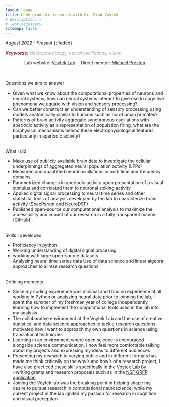 ```yaml
---
layout: page
title: Undergraduate research with Dr. Brad Voytek
# description: >
#  Not necessary.
sitemap: false
---
```


<em>August 2022 - Present</em>
{:.faded}

<span style="color:#833F51; font-style:italic;  font-weight:700">Keywords: </span>
<span style="color:#AAA7A6; font-style:italic;">electrophysiology, neural oscillations, vision</span>

<p style="text-align:center;">Lab website: <a href="https://voyteklab.com" target="_blank" rel="noopener noreferrer">Voytek Lab</a> &emsp;Direct mentor: <a href="https://voyteklab.com/members#:~:text=of%20electrophysiological%20recordings.-,PhD%20Student,-Michael%20(MJ)%20Preston" target="_blank" rel="noopener noreferrer">Michael Preston </a></p>
<br><br>

<dt>Questions we aim to answer</dt>
<ul>
<li>Given what we know about the computational properties of neurons and neural systems, how can neural systems interact to give rise to cognitive phenomena we equate with vision and sensory processing?</li>
<li>Can we better construct an understanding of sensory processing using models anatomically similar to humans such as non-human primates?</li>
<li>Patterns of brain activity aggregate synchronous oscillations with aperiodic activity as a representation of population firing, what are the biophysical mechanisms behind these electrophysiological features, particularly in aperiodic activity? </li>
</ul>
<br>


<dt>What I did</dt>
<ul>
<li>Make use of publicly available brain data to investigate the cellular underpinnings of aggregated neural population activity (LFPs)</li>
<li>Measured and quantified neural oscillations in both time and frecuency domains</li>
<li>Parametrized changes in aperiodic activity upon presentation of a visual stimulus and correlated them to neuronal spiking activity</li>
<li>Applied digital signal processing to neural time series and other statistical tools of analysis developed by the lab to characterize brain activity (<a href="https://specparam-tools.github.io/" target="_blank" rel="noopener noreferrer">SpecParam</a> and <a href="https://neurodsp-tools.github.io/neurodsp/" target="_blank" rel="noopener noreferrer">NeuroDSP</a>)</li>
<li>Published open-source our computational analysis to maximize the accessibility and impact of our research in a fully transparent manner (<a href="https://github.com/voytekresearch/v1_v4_1024_elec" target="_blank" rel="noopener noreferrer">GitHub</a>)</li>
</ul>
<br>


<dt>Skills I developed</dt>
<ul>
<li>Proficiency in python</li>
<li>Working understanding of digital signal procesing </li>
<li>working with large open-source datasets </li>
Analyzing neural time series data
Use of data science and linear algebra approaches to aliress research questions
</ul>
<br>


<dt>Defining moments</dt>
<ul>
<li>Since my coding experience was minimal and I had no experience at all working in Python or analyzing neural data prior to joinning the lab, I spent the summer of my freshman year of college independently learning how to implement the computational tools used in the lab into my analysis</li>
<li>The collaborative environment at the Voytek Lab and the use of creative statistical and data science approaches to tackle research questions motivated how I want to approach my own questions in science using translational techniques</li>
<li>Learning in an environment where open science is encouraged alongside science communication, I now feel more comfortable talking about my projects and expressing my ideas to different audiences</li>
<li>Presenting my research to varying public and in different formats has made me think critically on the why’s and how’s of a research project, I have also practiced these skills specifically in the Voytek Lab by >writing grants and research proposals such as in the <a href="https://www.nsfgrfp.org/" target="_blank" rel="noopener noreferrer">NSF GRFP application</a></li>
<li>Joining the Voytek lab was the breaking point in helping shape my desire to pursue research in computational neuroscience, while my current project in the lab ignited my passion for research in cognition and visual preception</li>
</ul>
